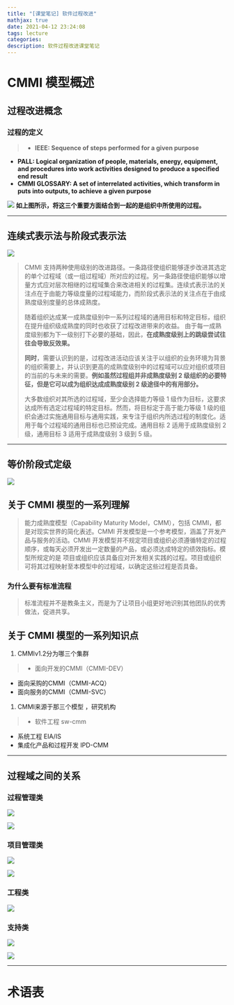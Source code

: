 ```yaml
---
title: "[课堂笔记] 软件过程改进"
mathjax: true
date: 2021-04-12 23:24:08
tags: lecture
categories:
description: 软件过程改进课堂笔记
---
```

# CMMI 模型概述
## 过程改进概念
### 过程的定义

> - **IEEE: Sequence of steps performed for a given purpose**
- **PALL: Logical organization of people, materials, energy, equipment, and procedures into work activities designed to produce a specified end result**
- **CMMI GLOSSARY: A set of interrelated activities, which transform in puts into outputs, to achieve a given purpose**



![](https://mignuw-private-blog.oss-cn-shanghai.aliyuncs.com/img/20210413091924.png)
**如上图所示，将这三个重要方面结合到一起的是组织中所使用的过程。**

---

## 连续式表示法与阶段式表示法
![](https://mignuw-private-blog.oss-cn-shanghai.aliyuncs.com/img/20210413092723.png)

> CMMI 支持两种使用级别的改进路径。一条路径使组织能够逐步改进其选定的单个过程域（或一组过程域）所对应的过程。另一条路径使组织能够以增量方式应对层次相继的过程域集合来改进相关的过程集。连续式表示法的关注点在于由能力等级度量的过程域能力，而阶段式表示法的关注点在于由成熟度级别度量的总体成熟度。
> 
> 随着组织达成某一成熟度级别中一系列过程域的通用目标和特定目标，组织在提升组织级成熟度的同时也收获了过程改进带来的收益。 由于每一成熟度级别都为下一级别打下必要的基础，因此，**在成熟度级别上的跳级尝试往往会导致反效果。**
> 
>  **同时**，需要认识到的是，过程改进活动应该关注于以组织的业务环境为背景的组织需要上，并认识到更高的成熟度级别中的过程域可以应对组织或项目的当前的与未来的需要。**例如虽然过程组并非成熟度级别 2 级组织的必要特征，但是它可以成为组织达成成熟度级别 2 级途径中的有用部分。**
>
> 大多数组织对其所选的过程域，至少会选择能力等级 1 级作为目标，这要求达成所有选定过程域的特定目标。然而，将目标定于高于能力等级 1 级的组织会通过实施通用目标与通用实践，来专注于组织内所选过程的制度化。适用于每个过程域的通用目标也已预设完成。通用目标 2 适用于成熟度级别 2 级，通用目标 3 适用于成熟度级别 3 级到 5 级。

---

## 等价阶段式定级

![](https://mignuw-private-blog.oss-cn-shanghai.aliyuncs.com/img/20210413165108.png)

## 关于 CMMI 模型的一系列理解
> 能力成熟度模型（Capability Maturity Model，CMM），包括 CMMI，都是对现实世界的简化表述。CMMI 开发模型是一个参考模型，涵盖了开发产品与服务的活动。CMMI 开发模型并不规定项目或组织必须遵循特定的过程顺序，或每天必须开发出一定数量的产品，或必须达成特定的绩效指标。模型所规定的是 项目或组织应该具备应对开发相关实践的过程。项目或组织可将其过程映射至本模型中的过程域，以确定这些过程是否具备。

### 为什么要有标准流程
> 标准流程并不是教条主义，而是为了让项目小组更好地识别其他团队的优秀做法，促进共享。

## 关于 CMMI 模型的一系列知识点
1. CMMIv1.2分为哪三个集群
   
> - 面向开发的CMMI（CMMI-DEV）
- 面向采购的CMMI（CMMI-ACQ）
- 面向服务的CMMI（CMMI-SVC）

1. CMMI来源于那三个模型 ，研究机构

> - 软件工程 sw-cmm
- 系统工程  EIA/IS
- 集成化产品和过程开发 IPD-CMM

---

## 过程域之间的关系
### 过程管理类
![](https://mignuw-private-blog.oss-cn-shanghai.aliyuncs.com/img/20210413094344.png)

![](https://mignuw-private-blog.oss-cn-shanghai.aliyuncs.com/img/20210413094416.png)

### 项目管理类

![](https://mignuw-private-blog.oss-cn-shanghai.aliyuncs.com/img/20210413094441.png)

![](https://mignuw-private-blog.oss-cn-shanghai.aliyuncs.com/img/20210413094504.png)

### 工程类
![](https://mignuw-private-blog.oss-cn-shanghai.aliyuncs.com/img/20210413094525.png)

### 支持类
![](https://mignuw-private-blog.oss-cn-shanghai.aliyuncs.com/img/20210413094548.png)

![](https://mignuw-private-blog.oss-cn-shanghai.aliyuncs.com/img/20210413094612.png)

---

# 术语表
